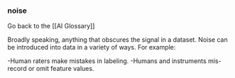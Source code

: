 ### noise

Go back to the [[AI Glossary]]


Broadly speaking, anything that obscures the signal in a dataset. Noise can be introduced into data in a variety of ways. For example:

-Human raters make mistakes in labeling.
-Humans and instruments mis-record or omit feature values.

